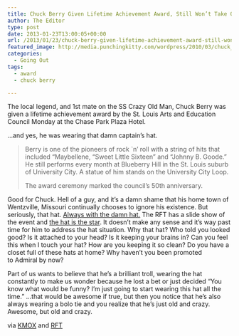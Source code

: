 ```yaml
---
title: Chuck Berry Given Lifetime Achievement Award, Still Won’t Take Off That Stupid Hat
author: The Editor
type: post
date: 2013-01-23T13:00:05+00:00
url: /2013/01/23/chuck-berry-given-lifetime-achievement-award-still-wont-take-off-that-stupid-hat/
featured_image: http://media.punchingkitty.com/wordpress/2010/03/chuck_berry_hat_2.jpg
categories:
  - Going Out
tags:
  - award
  - chuck berry

---
```

The local legend, and 1st mate on the SS Crazy Old Man, Chuck Berry was given a lifetime achievement award by the St. Louis Arts and Education Council Monday at the Chase Park Plaza Hotel.

&#8230;and yes, he was wearing that damn captain&#8217;s hat.

> Berry is one of the pioneers of rock \`n’ roll with a string of hits that included “Maybellene, “Sweet Little Sixteen” and “Johnny B. Goode.” He still performs every month at Blueberry Hill in the St. Louis suburb of University City. A statue of him stands on the University City Loop.
> 
> The award ceremony marked the council’s 50th anniversary.

Good for Chuck. Hell of a guy, and it&#8217;s a damn shame that his home town of Wentzville, Missouri continually chooses to ignore his existence. But seriously, that hat. <a href="http://punchingkitty.com/2010/03/05/chuck-berry-visits-his-old-high-school-refuses-to-take-off-stupid-hat" target="_blank">Always with the damn hat.</a> The RFT has a slide show of the event and <a href="http://www.riverfronttimes.com/slideshow/2013-st-louis-arts-awards-38632831/#5" target="_blank">the hat is the star</a>. It doesn&#8217;t make any sense and it&#8217;s way past time for him to address the hat situation. Why that hat? Who told you looked good? Is it attached to your head? Is it keeping your brains in? Can you feel this when I touch your hat? How are you keeping it so clean? Do you have a closet full of these hats at home? Why haven&#8217;t you been promoted to Admiral by now?

Part of us wants to believe that he&#8217;s a brilliant troll, wearing the hat constantly to make us wonder because he lost a bet or just decided &#8220;You know what would be funny? I&#8217;m just going to start wearing this hat all the time.&#8221; &#8230;that would be awesome if true, but then you notice that he&#8217;s also always wearing a bolo tie and you realize that he&#8217;s just old and crazy. Awesome, but old and crazy.

via <a href="http://stlouis.cbslocal.com/2013/01/22/chuck-berry-earns-lifetime-achievement-award/" target="_blank">KMOX</a> and <a href="http://blogs.riverfronttimes.com/rftmusic/2013/01/chuck_berry_lifetime_achievement.php" target="_blank">RFT</a>
